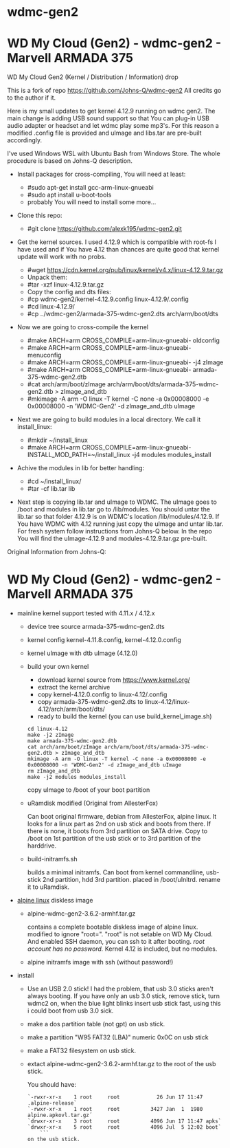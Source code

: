 # wdmc-gen2 
WD My Cloud (Gen2) - wdmc-gen2 - Marvell ARMADA 375
===================================================
WD My Cloud  Gen2 (Kernel / Distribution / Information) drop

This is a fork of repo https://github.com/Johns-Q/wdmc-gen2
All credits go to the author if it.

Here is my small updates to get kernel 4.12.9 running on wdmc gen2.
The main change is adding USB sound support so that You can plug-in USB audio adapter
or headset and let wdmc play some mp3's. For this reason a modified .config file is provided
and uImage and libs.tar are pre-built accordingly.

I've used Windows WSL with Ubuntu Bash from Windows Store.
The whole procedure is based on Johns-Q description.

* Install packages for cross-compiling, You will need at least:
	- #sudo apt-get install gcc-arm-linux-gnueabi
    - #sudo apt install u-boot-tools
	- probably You will need to install some more...
* Clone this repo:
	- #git clone https://github.com/alexk195/wdmc-gen2.git
* Get the kernel sources. I used 4.12.9 which is compatible with root-fs I have used and 
if You have 4.12 than chances are quite good that kernel update will work with no probs.
	- #wget https://cdn.kernel.org/pub/linux/kernel/v4.x/linux-4.12.9.tar.gz
	- Unpack them:
	- #tar -xzf linux-4.12.9.tar.gz
	- Copy the config and dts files:
    - #cp wdmc-gen2/kernel-4.12.9.config linux-4.12.9/.config
    - #cd linux-4.12.9/
    - #cp ../wdmc-gen2/armada-375-wdmc-gen2.dts arch/arm/boot/dts
	
* Now we are going to cross-compile the kernel
	- #make ARCH=arm CROSS_COMPILE=arm-linux-gnueabi- oldconfig
	- #make ARCH=arm CROSS_COMPILE=arm-linux-gnueabi- menuconfig
	- #make ARCH=arm CROSS_COMPILE=arm-linux-gnueabi- -j4 zImage
	- #make ARCH=arm CROSS_COMPILE=arm-linux-gnueabi- armada-375-wdmc-gen2.dtb
	- #cat arch/arm/boot/zImage arch/arm/boot/dts/armada-375-wdmc-gen2.dtb > zImage_and_dtb
	- #mkimage -A arm -O linux -T kernel -C none -a 0x00008000 -e 0x00008000 -n 'WDMC-Gen2' -d zImage_and_dtb uImage
* Next we are going to build modules in a local directory. We call it install_linux:
	- #mkdir ~/install_linux
	- #make ARCH=arm CROSS_COMPILE=arm-linux-gnueabi- INSTALL_MOD_PATH=~/install_linux -j4 modules modules_install
* Achive the modules in lib for better handling:
	- #cd ~/install_linux/
	- #tar -cf lib.tar lib
* Next step is copying lib.tar and uImage to WDMC. The uImage goes to /boot and modules in lib.tar go to /lib/modules.
  You should untar the lib.tar so that folder 4.12.9 is on WDMC's location /lib/modules/4.12.9.
  If You have WDMC with 4.12 running just copy the uImage and untar lib.tar. For fresh system follow instructions from Johns-Q below.
  In the repo You will find the uImage-4.12.9 and modules-4.12.9.tar.gz pre-built.
  
Original Information from Johns-Q:

WD My Cloud (Gen2) - wdmc-gen2 - Marvell ARMADA 375
===================================================

* mainline kernel support
	tested with 4.11.x / 4.12.x
	- device tree source
		armada-375-wdmc-gen2.dts
	- kernel config
		kernel-4.11.8.config, kernel-4.12.0.config
	- kernel uImage with dtb
		uImage (4.12.0)


	- build your own kernel

		- download kernel source from https://www.kernel.org/
		- extract the kernel archive
		- copy kernel-4.12.0.config to linux-4.12/.config 
		- copy armada-375-wdmc-gen2.dts to
		  linux-4.12/linux-4.12/arch/arm/boot/dts/
		- ready to build the kernel (you can use build_kernel_image.sh)
		```
		cd linux-4.12
		make -j2 zImage
		make armada-375-wdmc-gen2.dtb
		cat arch/arm/boot/zImage arch/arm/boot/dts/armada-375-wdmc-gen2.dtb > zImage_and_dtb
		mkimage -A arm -O linux -T kernel -C none -a 0x00008000 -e 0x00008000 -n 'WDMC-Gen2' -d zImage_and_dtb uImage
		rm zImage_and_dtb
		make -j2 modules modules_install

		```
		copy uImage to /boot of your boot partition

	- uRamdisk modified (Original from AllesterFox)

		Can boot original firmware, debian from AllesterFox,
		alpine linux.  It looks for a linux part as 2nd on usb stick
		and boots from there.  If there is none, it boots from 3rd
		partition on SATA drive.  Copy to /boot on 1st partition of
		the usb stick or to 3rd partition of the harddrive.

	- build-initramfs.sh

		builds a minimal initramfs.  Can boot from kernel commandline,
		usb-stick 2nd partition, hdd 3rd partition.
		placed in /boot/uInitrd. rename it to uRamdisk.
		
* [alpine linux](https://alpinelinux.org/) diskless image

	- alpine-wdmc-gen2-3.6.2-armhf.tar.gz

		contains a complete bootable diskless image of alpine linux.
		modified to ignore "root=". "root" is not setable on
		WD My Cloud. And enabled SSH daemon, you can ssh to it after
		booting. *root account has no password.*
		Kernel 4.12 is included, but no modules.

	- alpine initramfs image with ssh (without password!)

* install
	- Use an USB 2.0 stick!
		I had the problem, that usb 3.0 sticks aren't always booting.
		If you have only an usb 3.0 stick, remove stick, turn wdmc2 on,
		when the blue light blinks insert usb stick fast, using this i
		could boot from usb 3.0 sick.

	- make a dos partition table (not gpt) on usb stick.
	- make a partition "W95 FAT32 (LBA)" numeric 0x0C on usb stick
	- make a FAT32 filesystem on usb stick.
	- extact alpine-wdmc-gen2-3.6.2-armhf.tar.gz to the root of the
	  usb stick.

	  You should have:
	  ```  
	  `-rwxr-xr-x    1 root     root            26 Jun 17 11:47 .alpine-release`
	  `-rwxr-xr-x    1 root     root          3427 Jan  1  1980 alpine.apkovl.tar.gz´
	  `drwxr-xr-x    3 root     root          4096 Jun 17 11:47 apks`
	  `drwxr-xr-x    5 root     root          4096 Jul  5 12:02 boot`
          ```
	  on the usb stick.
